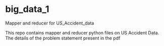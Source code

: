 # big_data_1
Mapper and reducer for US_Accident_data

This repo contains mapper and reducer python files on US Accident Data.
The details of the problem statement present in the pdf

